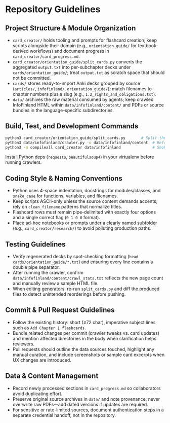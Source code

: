# Repository Guidelines

## Project Structure & Module Organization
- `card_creator/` holds tooling and prompts for flashcard creation; keep scripts alongside their domain (e.g., `orientation_guide/` for textbook-derived workflows) and document progress in `card_creator/card_progress.md`.
- `card_creator/orientation_guide/split_cards.py` converts the aggregated `output.txt` into per-subchapter decks under `cards/orientation_guide/`; treat `output.txt` as scratch space that should not be committed.
- `cards/` stores ready-to-import Anki decks grouped by source (`articles/`, `infofinland/`, `orientation_guide/`); match filenames to chapter numbers plus a slug (e.g., `1.2_rights_and_obligations.txt`).
- `data/` archives the raw material consumed by agents; keep crawled InfoFinland HTML within `data/infofinland/content/` and PDFs or source bundles in the language-specific subdirectories.

## Build, Test, and Development Commands
```bash
python3 card_creator/orientation_guide/split_cards.py       # Split the latest orientation guide-derived cards into chapter files
python3 data/infofinland/crawler.py -o data/infofinland/content  # Refresh Swedish InfoFinland articles
python3 -m compileall card_creator data/infofinland              # Smoke-check Python syntax before committing
```
Install Python deps (`requests`, `beautifulsoup4`) in your virtualenv before running crawlers.

## Coding Style & Naming Conventions
- Python uses 4-space indentation, docstrings for modules/classes, and `snake_case` for functions, variables, and filenames.
- Keep scripts ASCII-only unless the source content demands accents; rely on `clean_filename` patterns that normalize titles.
- Flashcard rows must remain pipe-delimited with exactly four options and a single correct flag (`0 1 0 0` format).
- Place ad-hoc notebooks or prompts under a clearly named subfolder (e.g., `card_creator/research/`) to avoid polluting production paths.

## Testing Guidelines
- Verify regenerated decks by spot-checking formatting (`head cards/orientation_guide/*.txt`) and ensuring every line contains a double pipe separator.
- After running the crawler, confirm `data/infofinland/content/crawl_stats.txt` reflects the new page count and manually review a sample HTML file.
- When editing generators, re-run `split_cards.py` and diff the produced files to detect unintended reorderings before pushing.

## Commit & Pull Request Guidelines
- Follow the existing history: short (≤72 char), imperative subject lines such as `Add Chapter 1 flashcards`.
- Bundle related changes per commit (crawler tweaks vs. card updates) and mention affected directories in the body when clarification helps reviewers.
- Pull requests should outline the data sources touched, highlight any manual curation, and include screenshots or sample card excerpts when UX changes are introduced.

## Data & Content Management
- Record newly processed sections in `card_progress.md` so collaborators avoid duplicating effort.
- Preserve original source archives in `data/` and note provenance; never overwrite raw PDFs—add dated versions if updates are required.
- For sensitive or rate-limited sources, document authentication steps in a separate credential handoff, not in the repository.
